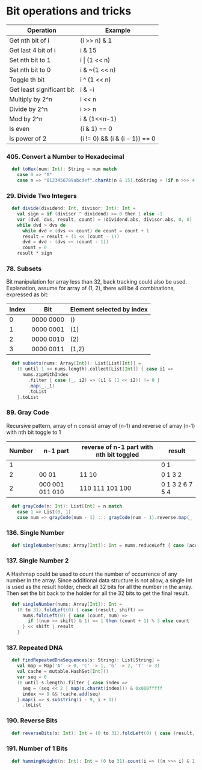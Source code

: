 # Bit operations and tricks
| Operation | Example |
| ------ | ------------ |
| Get nth bit of i | (i >> n) & 1 |
| Get last 4 bit of i | i & 15 |
| Set nth bit to 1 | i &#124; (1 << n) |
| Set nth bit to 0 | i & ~(1 << n) |
| Toggle th bit | i ^ (1 << n) |
| Get least significant bit | i & -i |
| Multiply by 2^n | i << n |
| Divide by 2^n | i >> n |
| Mod by 2^n | i & (1<<n-1) |
| Is even | (i & 1) == 0 |
| Is power of 2 | (i != 0) && (i & (i - 1)) == 0 |

### 405. Convert a Number to Hexadecimal
```scala
  def toHex(num: Int): String = num match
    case 0 => "0"
    case n => "0123456789abcdef".charAt(n & 15).toString + (if n >>> 4 != 0 then toHex(n >>> 4) else "")
```

### 29. Divide Two Integers
```scala
  def divide(dividend: Int, divisor: Int): Int =
    val sign = if (divisor ^ dividend) >= 0 then 1 else -1
    var (dvd, dvs, result, count) = (dividend.abs, divisor.abs, 0, 0)
    while dvd > dvs do
      while dvd > (dvs << count) do count = count + 1
      result = result + (1 << (count - 1))
      dvd = dvd - (dvs << (count - 1))
      count = 0
    result * sign
```

### 78. Subsets
Bit manipulation for array less than 32, back tracking could also be used.
Explanation, assume for array of (1, 2), there will be 4 combinations, expressed as bit:

|Index| Bit | Element selected by index|
|---|---|---|
|0 | 0000 0000 | () |
|1 | 0000 0001 | (1) |
|2 | 0000 0010 | (2) |
|3 | 0000 0011 | (1,2) |
```scala
  def subsets(nums: Array[Int]): List[List[Int]] =
    (0 until 1 << nums.length).collect[List[Int]] { case i1 =>
      nums.zipWithIndex
        .filter { case (_, i2) => (i1 & (1 << i2)) != 0 }
        .map(_._1)
        .toList
    }.toList
```

### 89. Gray Code
Recursive pattern, array of n consist array of (n-1) and reverse of array (n-1) with nth bit toggle to 1 

|Number| n-1 part | reverse of n-1 part with nth bit toggled | result |
|---|---|---|---|
|1 |  |  | 0 1 |
|2 | 00 01 | 11 10 | 0 1 3 2 |
|2 | 000 001 011 010 | 110 111 101 100 | 0 1 3 2 6 7 5 4 |
```scala
  def grayCode(n: Int): List[Int] = n match
    case 1 => List(0, 1)
    case num => grayCode(num - 1) ::: grayCode(num - 1).reverse.map(_ | (1 << (num - 1)))
```

### 136. Single Number
```scala
  def singleNumber(nums: Array[Int]): Int = nums.reduceLeft { case (acc, num) => acc ^ num }
```

### 137. Single Number 2
A Hashmap could be used to count the number of occurrence of any number in the array.
Since additional data structure is not allow, a single Int is used as the result holder, check all 32 bits for all the number in the array.
Then set the bit back to the holder for all the 32 bits to get the final result.
```scala
  def singleNumber(nums: Array[Int]): Int =
    (0 to 31).foldLeft(0) { case (result, shift) =>
      nums.foldLeft(0) { case (count, num) =>
        if ((num >> shift) & 1) == 1 then (count + 1) % 3 else count
      } << shift | result
    }
```

### 187. Repeated DNA
```scala
  def findRepeatedDnaSequences(s: String): List[String] =
    val map = Map('A' -> 0, 'C' -> 1, 'G' -> 2, 'T' -> 3)
    val cache = mutable.HashSet[Int]()
    var seq = 0
    (0 until s.length).filter { case index =>
      seq = (seq << 2 | map(s.charAt(index))) & 0x000fffff
      index >= 9 && !cache.add(seq)
    }.map(i => s.substring(i - 9, i + 1))
      .toList
```

### 190. Reverse Bits
```scala
  def reverseBits(x: Int): Int = (0 to 31).foldLeft(0) { case (result, index) => (result << 1) | (x >> index & 1) }
```

### 191. Number of 1 Bits
```scala
  def hammingWeight(n: Int): Int = (0 to 31).count(i => ((n >>> i) & 1) == 1)
```